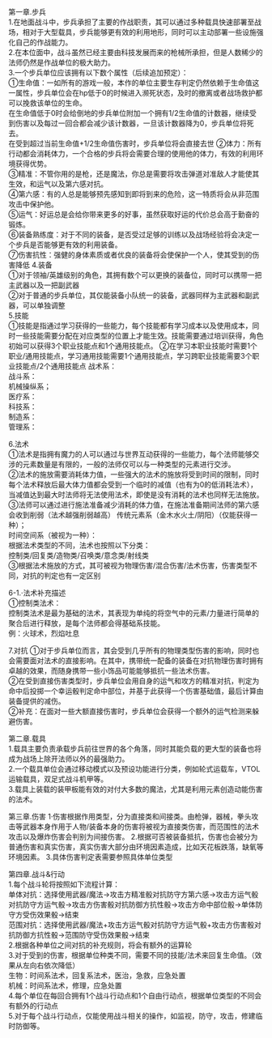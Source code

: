 第一章.步兵  
  1.在地面战斗中，步兵承担了主要的作战职责，其可以通过多种载具快速部署至战场，相对于大型载具，步兵能够更有效的利用地形，同时可以主动部署一些设施强化自己的作战能力。  
  2.在本位面中，战斗虽然已经主要由科技发展而来的枪械所承担，但是人数稀少的法师仍然是作战单位的极大助力。  
  3.一个步兵单位应该拥有以下数个属性（后续追加预定）：  
    ①生命值：一如所有的游戏一般，本作的单位主要生存判定仍然依赖于生命值这一属性，步兵单位会在hp低于0的时候进入濒死状态，及时的撤离或者战场救护都可以挽救该单位的生命。  
     在生命值低于0时会给倒地的步兵单位附加一个拥有1/2生命值的计数器，继续受到伤害以及每过一回合都会减少该计数器，一旦该计数器降为0，步兵单位将死去。  
     在受到超过当前生命值+1/2生命值伤害时，步兵单位将会直接去世
    ②体力：所有行动都会消耗体力，一个合格的步兵将会需要合理的使用他的体力，有效的利用环境获得优势。  
    ③精准：不管你用的是枪，还是魔法，你总是需要将攻击弹道对准敌人才能使其生效，和运气以及第六感对抗。  
    ④第六感：有的人总是能够预先感知到即将到来的危险，这一特质将会从非范围攻击中保护他。  
    ⑤运气：好运总是会给你带来更多的好事，虽然获取好运的代价总会高于勤奋的锻炼。  
    ⑥装备熟练度：对于不同的装备，是否受过足够的训练以及战场经验将会决定一个步兵是否能够更有效的利用装备。  
    ⑦伤害抗性：强健的身体素质或者优良的装备将会使保护一个人，使其受到的伤害降低
  4.装备  
    ①对于领袖/英雄级别的角色，其拥有数个可以更换的装备位，同时可以携带一把主武器以及一把副武器  
    ②对于普通的步兵单位，其仅能装备小队统一的装备，武器同样为主武器和副武器，可以单独调整  
  5.技能  
    ①技能是指通过学习获得的一些能力，每个技能都有学习成本以及使用成本，同时一些技能需要分配在对应类型的位置上才能生效。技能需要通过培训获得，角色初始可以获得3个职业技能点和1个通用技能点。
    ②在学习本职业技能时需要1个职业/通用技能点，学习通用技能需要1个通用技能点，学习跨职业技能需要3个职业技能点/2个通用技能点
    战术系：  
    战斗系：  
    机械操纵系；  
    医疗系：  
    科技系：  
    制造系：  
    管理系：  
    
  6.法术  
    ①法术是指拥有魔力的人可以通过与世界互动获得的一些能力，每个法师能够交涉的元素数量是有限的，一般的法师仅可以与一种类型的元素进行交涉。  
    ②法术的施放需要消耗体力值，一些强大的法术的施放将受到时间的限制，同时每个法术释放后最大体力值都会受到一个临时的减值（也有为0的低消耗法术），当减值达到最大时法师将无法使用法术，即使是没有消耗的法术也同样无法施放。  
    ③法师可以通过进行施法准备减少消耗的体力值，在施法准备期间法师的第六感会收到削弱（法术越强削弱越高）
    传统元素系（金木水火土/阴阳）（仅能获得一种）；  
    时间空间系（被视为一种）：  
    根据法术类型的不同，法术也按照以下分类：  
    控制类/回复类/造物类/召唤类/意念类/射线类    
    ③根据法术施放的方式，其可被视为物理伤害/混合伤害/法术伤害，伤害类型不同，对抗的判定也有一定区别  
    
  6-1.·法术补充描述  
    ①控制类法术：  
    控制类法术是最为基础的法术，其表现为单纯的将空气中的元素/力量进行简单的聚合后进行释放，是每个法师都会得基础系技能。  
    例：火球术，烈焰吐息
    
  7.对抗
    ①对于步兵单位而言，其会受到几乎所有的物理类型伤害的影响，同时也会需要面对法术的直接影响。在其中，携带统一配备的装备在对抗物理伤害时拥有卓越的效果，而随身携带一些小饰品可能能够抵抗一些法术伤害。  
    ②在受到直接伤害类型时，步兵单位会用自身的运气和攻方的精准对抗，判定为命中后投掷一个幸运骰判定命中部位，并基于此获得一个伤害基础值，最后计算由装备提供的减伤。  
    ②补充：在面对一些大额直接伤害时，步兵单位会获得一个额外的运气检测来躲避伤害。  

第二章.载具  
  1.载具主要负责承载步兵前往世界的各个角落，同时其能负载的更大型的装备也将成为战场上除开法师以外的最强助力。  
  2.一个载具单位会通过移动模式以及预设功能进行分类，例如轮式运载车，VTOL运输载具，双足式战斗机甲等。  
  3.载具上装载的装甲板能有效的对付大多数的魔法，尤其是利用元素创造动能伤害的法术。  

第三章.伤害
  1·伤害根据作用类型，分为直接类和间接类。由枪弹，器械，拳头攻击等武器本身作用于人物/装备本身的伤害将被视为直接类伤害，而范围性的法术攻击以及爆炸伤害会判别为间接伤害。
  2.根据可否被装备抵抗，伤害也会被分为普通伤害和真实伤害，真实伤害大部分由环境因素造成，比如天花板跌落，缺氧等环境因素。
  3.具体伤害判定表需要参照具体单位类型  

第四章.战斗&行动  
  1.每个战斗轮将按照如下流程计算：  
    单体对抗：选择使用武器/魔法→攻击方精准骰对抗防守方第六感→攻击方运气骰对抗防守方运气骰→攻击方伤害骰对抗防御方抗性骰→攻击方命中部位骰→单体防守方受伤效果骰→结束  
    范围对抗：选择使用武器/魔法+攻击方运气骰对抗防守方运气骰+攻击方伤害骰对抗防御方抗性骰→范围防守受伤效果骰→结束  
  2.根据各种单位之间对抗的补充规则，将会有额外的运算轮  
  3.对于受到的伤害，根据单位种类不同，需要不同的技能/法术来回复生命值。（效果从左向右依次降低）  
    生物：时间系法术，回复系法术，医治，急救，应急处置  
    机械：时间系法术，修理，应急处置  
  4.每个单位在每回合拥有1个战斗行动点和1个自由行动点，根据单位类型的不同会有额外的行动点  
  5.对于每个战斗行动点，仅能使用战斗相关的操作，如监视，防守，攻击，修建临时防御等。  
